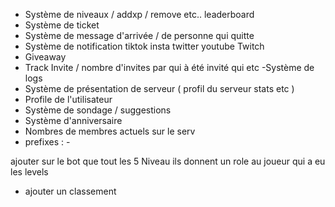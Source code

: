 - Système de niveaux / addxp / remove etc.. leaderboard
- Système de ticket
- Système de message d'arrivée / de personne qui quitte
- Système de notification tiktok insta twitter youtube Twitch
- Giveaway
- Track Invite / nombre d'invites par qui à été invité qui etc
  -Système de logs
- Système de présentation de serveur ( profil du serveur stats etc )
- Profile de l'utilisateur
- Système de sondage / suggestions
- Système d'anniversaire
- Nombres de membres actuels sur le serv
- prefixes : -

ajouter sur le bot que tout les 5 Niveau ils donnent un role au joueur qui a eu les levels

- ajouter un classement
